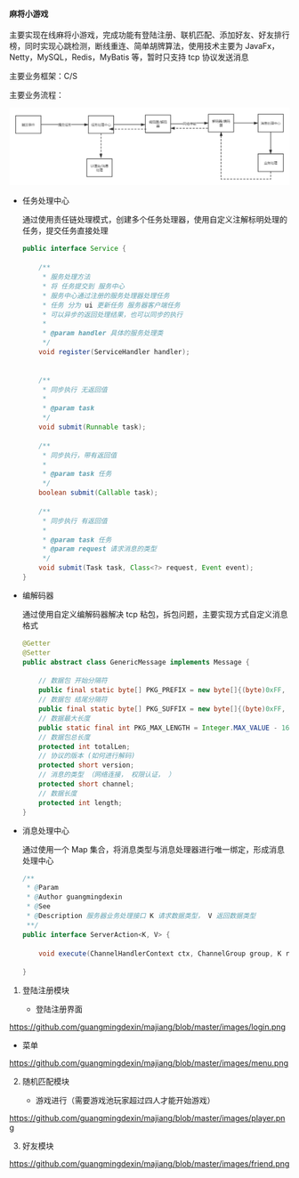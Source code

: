 #### 麻将小游戏

主要实现在线麻将小游戏，完成功能有登陆注册、联机匹配、添加好友、好友排行榜，同时实现心跳检测，断线重连、简单胡牌算法，使用技术主要为 JavaFx，Netty，MySQL，Redis，MyBatis 等，暂时只支持 tcp 协议发送消息

主要业务框架：C/S

主要业务流程：

![](https://github.com/guangmingdexin/majiang/blob/master/images/logic.png)

- 任务处理中心

  通过使用责任链处理模式，创建多个任务处理器，使用自定义注解标明处理的任务，提交任务直接处理

  ```java
  public interface Service {
  
      /**
       * 服务处理方法
       * 将 任务提交到 服务中心
       * 服务中心通过注册的服务处理器处理任务
       * 任务 分为 ui 更新任务 服务器客户端任务
       * 可以异步的返回处理结果，也可以同步的执行
       *
       * @param handler 具体的服务处理类
       */
      void register(ServiceHandler handler);
  
  
      /**
       * 同步执行 无返回值
       *
       * @param task
       */
      void submit(Runnable task);
  
      /**
       * 同步执行，带有返回值
       *
       * @param task 任务
       */
      boolean submit(Callable task);
  
      /**
       * 同步执行 有返回值
       *
       * @param task 任务
       * @param request 请求消息的类型
       */
      void submit(Task task, Class<?> request, Event event);
  }
  ```

- 编解码器

  通过使用自定义编解码器解决 tcp 粘包，拆包问题，主要实现方式自定义消息格式

  ```java
  @Getter
  @Setter
  public abstract class GenericMessage implements Message {
  
      // 数据包 开始分隔符
      public final static byte[] PKG_PREFIX = new byte[]{(byte)0xFF, (byte)0xFE, 0x06, 0x08};
      // 数据包 结尾分隔符
      public final static byte[] PKG_SUFFIX = new byte[]{(byte)0xFF, (byte)0xFE, 0x06, 0x08};
      // 数据最大长度
      public static final int PKG_MAX_LENGTH = Integer.MAX_VALUE - 16;
      // 数据包总长度
      protected int totalLen;
      // 协议的版本 (如何进行解码)
      protected short version;
      // 消息的类型 （网络连接， 权限认证， ）
      protected short channel;
      // 数据长度
      protected int length;
  }
  ```

- 消息处理中心

  通过使用一个 Map 集合，将消息类型与消息处理器进行唯一绑定，形成消息处理中心

  ```java
  /**
   * @Param
   * @Author guangmingdexin
   * @See
   * @Description 服务器业务处理接口 K 请求数据类型， V 返回数据类型
   **/
  public interface ServerAction<K, V> {
  
      void execute(ChannelHandlerContext ctx, ChannelGroup group, K request, V response);
      
  }
  ```

1. 登陆注册模块

   - 登陆注册界面

https://github.com/guangmingdexin/majiang/blob/master/images/login.png

   

   - 菜单

https://github.com/guangmingdexin/majiang/blob/master/images/menu.png

     

2. 随机匹配模块

   - 游戏进行（需要游戏池玩家超过四人才能开始游戏）

https://github.com/guangmingdexin/majiang/blob/master/images/player.png

3. 好友模块

https://github.com/guangmingdexin/majiang/blob/master/images/friend.png
